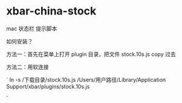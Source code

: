 # xbar-china-stock

mac 状态栏 提示脚本


如何安装？

方法一：首先在菜单上打开 plugin 目录，把文件 stock.10s.js  copy 过去 


方法二：用软连接 

`
ln -s  /下载目录/stock.10s.js /Users/用户路径/Library/Application Support/xbar/plugins/stock.10s.js

`